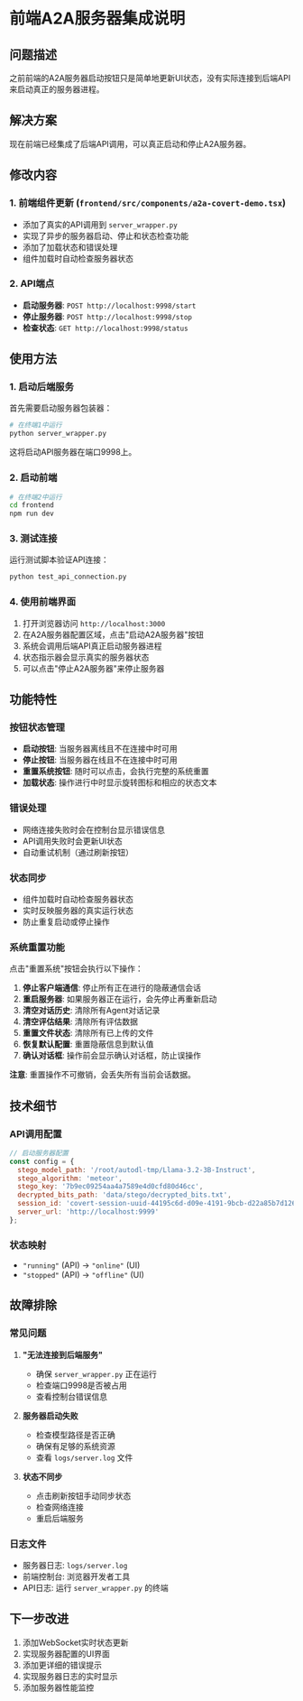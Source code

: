 # 前端A2A服务器集成说明

## 问题描述
之前前端的A2A服务器启动按钮只是简单地更新UI状态，没有实际连接到后端API来启动真正的服务器进程。

## 解决方案
现在前端已经集成了后端API调用，可以真正启动和停止A2A服务器。

## 修改内容

### 1. 前端组件更新 (`frontend/src/components/a2a-covert-demo.tsx`)
- 添加了真实的API调用到 `server_wrapper.py`
- 实现了异步的服务器启动、停止和状态检查功能
- 添加了加载状态和错误处理
- 组件加载时自动检查服务器状态

### 2. API端点
- **启动服务器**: `POST http://localhost:9998/start`
- **停止服务器**: `POST http://localhost:9998/stop`  
- **检查状态**: `GET http://localhost:9998/status`

## 使用方法

### 1. 启动后端服务
首先需要启动服务器包装器：

```bash
# 在终端1中运行
python server_wrapper.py
```

这将启动API服务器在端口9998上。

### 2. 启动前端
```bash
# 在终端2中运行
cd frontend
npm run dev
```

### 3. 测试连接
运行测试脚本验证API连接：

```bash
python test_api_connection.py
```

### 4. 使用前端界面
1. 打开浏览器访问 `http://localhost:3000`
2. 在A2A服务器配置区域，点击"启动A2A服务器"按钮
3. 系统会调用后端API真正启动服务器进程
4. 状态指示器会显示真实的服务器状态
5. 可以点击"停止A2A服务器"来停止服务器

## 功能特性

### 按钮状态管理
- **启动按钮**: 当服务器离线且不在连接中时可用
- **停止按钮**: 当服务器在线且不在连接中时可用
- **重置系统按钮**: 随时可以点击，会执行完整的系统重置
- **加载状态**: 操作进行中时显示旋转图标和相应的状态文本

### 错误处理
- 网络连接失败时会在控制台显示错误信息
- API调用失败时会更新UI状态
- 自动重试机制（通过刷新按钮）

### 状态同步
- 组件加载时自动检查服务器状态
- 实时反映服务器的真实运行状态
- 防止重复启动或停止操作

### 系统重置功能
点击"重置系统"按钮会执行以下操作：
1. **停止客户端通信**: 停止所有正在进行的隐蔽通信会话
2. **重启服务器**: 如果服务器正在运行，会先停止再重新启动
3. **清空对话历史**: 清除所有Agent对话记录
4. **清空评估结果**: 清除所有评估数据
5. **重置文件状态**: 清除所有已上传的文件
6. **恢复默认配置**: 重置隐蔽信息到默认值
7. **确认对话框**: 操作前会显示确认对话框，防止误操作

**注意**: 重置操作不可撤销，会丢失所有当前会话数据。

## 技术细节

### API调用配置
```javascript
// 启动服务器配置
const config = {
  stego_model_path: '/root/autodl-tmp/Llama-3.2-3B-Instruct',
  stego_algorithm: 'meteor',
  stego_key: '7b9ec09254aa4a7589e4d0cfd80d46cc',
  decrypted_bits_path: 'data/stego/decrypted_bits.txt',
  session_id: 'covert-session-uuid-44195c6d-d09e-4191-9bcb-d22a85b7d126',
  server_url: 'http://localhost:9999'
};
```

### 状态映射
- `"running"` (API) → `"online"` (UI)
- `"stopped"` (API) → `"offline"` (UI)

## 故障排除

### 常见问题

1. **"无法连接到后端服务"**
   - 确保 `server_wrapper.py` 正在运行
   - 检查端口9998是否被占用
   - 查看控制台错误信息

2. **服务器启动失败**
   - 检查模型路径是否正确
   - 确保有足够的系统资源
   - 查看 `logs/server.log` 文件

3. **状态不同步**
   - 点击刷新按钮手动同步状态
   - 检查网络连接
   - 重启后端服务

### 日志文件
- 服务器日志: `logs/server.log`
- 前端控制台: 浏览器开发者工具
- API日志: 运行 `server_wrapper.py` 的终端

## 下一步改进

1. 添加WebSocket实时状态更新
2. 实现服务器配置的UI界面
3. 添加更详细的错误提示
4. 实现服务器日志的实时显示
5. 添加服务器性能监控
